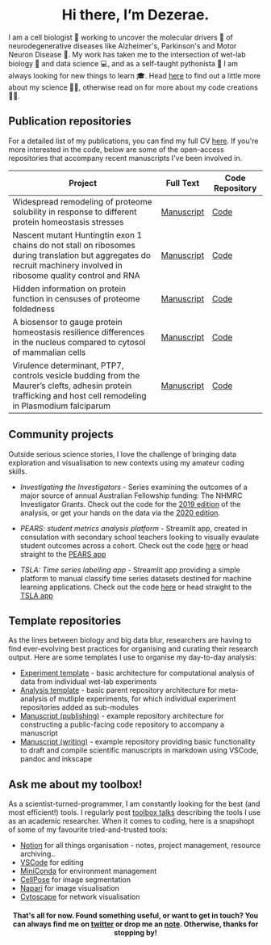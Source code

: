 
<h1 align = "center">Hi there, I’m Dezerae. </h1>


I am a cell biologist :microbe: working to uncover the molecular drivers :test_tube: of neurodegenerative diseases like Alzheimer's, Parkinson's and Motor Neuron Disease :brain:. My work has taken me to the intersection of wet-lab biology :microscope: and data science :computer:, and as a self-taught pythonista :snake: I am always looking for new things to learn  :mortar_board:. Head [here](https://dezeraecox.com/about-me/) to find out a little more about my science :woman_scientist:,  otherwise read on for more about my code creations :woman_technologist:. 


## Publication repositories

For a detailed list of my publications, you can find my full CV [here](https://dezeraecox.com/cv-publications/). If you're more interested in the code, below are some of the open-access repositories that accompany recent manuscripts I've been involved in. 


| Project | Full Text | Code Repository|
|---|---|---|
|Widespread remodeling of proteome solubility in response to different protein homeostasis stresses| [Manuscript](https://www.pnas.org/content/117/5/2422) | [Code](https://github.com/dezeraecox-manuscripts/SUI_Proteome-solubility)
Nascent mutant Huntingtin exon 1 chains do not stall on ribosomes during translation but aggregates do recruit machinery involved in ribosome quality control and RNA | [Manuscript](https://journals.plos.org/plosone/article?id=10.1371/journal.pone.0233583) | [Code](https://github.com/dezeraecox-manuscripts/ORMSBY_Htt-inclusion-characterisation)
Hidden information on protein function in censuses of proteome foldedness | [Manuscript](https://www.biorxiv.org/content/10.1101/2021.02.24.432609v1) | [Code](https://github.com/dezeraecox-manuscripts/COX_Proteome-stability)
A biosensor to gauge protein homeostasis resilience differences in the nucleus compared to cytosol of mammalian cells | [Manuscript](https://www.biorxiv.org/content/10.1101/2021.04.19.440383v1.full) | [Code](https://github.com/dezeraecox-manuscripts/RAEBURN_Nuclear-versus-cytoplasmic-proteostasis)
Virulence determinant, PTP7, controls vesicle budding from the Maurer’s clefts, adhesin protein trafficking and host cell remodeling in Plasmodium falciparum | [Manuscript](https://www.biorxiv.org/content/10.1101/2021.08.12.456062v1) | [Code](https://github.com/ocarmo/EMP1-trafficking_PTP7-analysis)



## Community projects

Outside serious science stories, I love the challenge of bringing data exploration and visualisation to new contexts using my amateur coding skills.

<!-- <img src="images/investigators_banner.png" width="1000px">  -->
- *Investigating the Investigators* - Series examining the outcomes of a major source of annual Australian Fellowship funding: The NHMRC Investigator Grants. Check out the code for the [2019 edition](https://github.com/dezeraecox/Investigator-Grants-2019) of the analysis, or get your hands on the data via the [2020 edition](https://github.com/dezeraecox/Investigator-Grants-2020).

<!-- <img src="images/pears_banner.png" width="1000px">  -->
- *PEARS: student metrics analysis platform* - Streamlit app, created in consulation with secondary school teachers looking to visually evaulate student outcomes across a cohort. Check out the code [here](https://github.com/dezeraecox/student-metrics-analysis-platform) or head straight to the [PEARS app](https://pears-platform.herokuapp.com/) 

<!-- <img src="images/tsla_banner.png" width="1000px">  -->
- *TSLA: Time series labelling app* - Streamlit app providing a simple platform to manual classify time series datasets destined for machine learning applications. Check out the code [here](https://github.com/dezeraecox/time-series-labelling-app) or head straight to the [TSLA app](https://time-series-labelling-app.herokuapp.com/) 

## Template repositories

As the lines between biology and big data blur, researchers are having to find ever-evolving best practices for organising and curating their research output. Here are some templates I use to organise my day-to-day analysis:

- [Experiment template](https://github.com/dezeraecox-experiments/experiment) - basic architecture for computational analysis of data from individual wet-lab experiments
- [Analysis template](https://github.com/dezeraecox-experiments/analysis) - basic parent repository architecture for meta-analysis of mutliple experiments, for which individual experiment repositories added as sub-modules
- [Manuscript (publishing)](https://github.com/dezeraecox-manuscripts/manuscript_public) - example repository architecture for constructing a public-facing code repository to accompany a manuscript
- [Manuscript (writing)](https://github.com/dezeraecox-manuscripts/manuscript_writing) - example repository providing basic functionality to draft and compile scientific manuscripts in markdown using VSCode, pandoc and inkscape

## Ask me about my toolbox!

As a scientist-turned-programmer, I am constantly looking for the best (and most efficient!) tools. I regularly post [toolbox talks]((https://dezeraecox.com/toolbox/)) describing the tools I use as an academic researcher. When it comes to coding, here is a snapshopt of some of my favourite tried-and-trusted tools:

- [Notion](https://www.notion.so/) for all things organisation - notes, project management, resource archiving..
- [VSCode](https://code.visualstudio.com/download) for editing
- [MiniConda](https://docs.conda.io/en/latest/miniconda.html) for environment management
- [CellPose](https://cellpose.readthedocs.io/en/latest/) for image segmentation
- [Napari](https://github.com/napari/napari) for image visualisation
- [Cytoscape]() for network visualisation
 


<h4 align = "center">That's all for now. Found something useful, or want to get in touch? You can always find me on <a href='https://twitter.com/dezeraecox'>twitter</a> or drop me an <a href='https://dezeraecox.com/contact/'>note</a>. Otherwise, thanks for stopping by!</h4>
